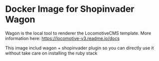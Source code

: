 # Docker Image for Shopinvader Wagon

Wagon is the local tool to renderer the LocomotiveCMS template.
More information here: https://locomotive-v3.readme.io/docs

This image includ wagon + shopinvader plugin so you can directly use it without take care on installing the ruby stack



